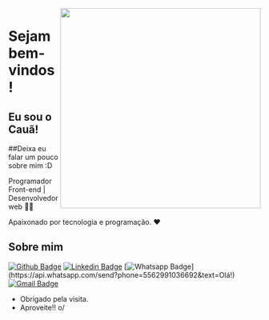 <img align="right" width="400" height="400" src="https://media4.giphy.com/media/v1.Y2lkPTc5MGI3NjExeXkzbXNtbDh4ZnlmeXY2b2p5d2V6eGU4aDQ2aGU5M3FjYnd6amVlZCZlcD12MV9pbnRlcm5hbF9naWZfYnlfaWQmY3Q9Zw/TADJ0HCgG7oxW/giphy.gif">


# Sejam bem-vindos!
## Eu sou o Cauã!
##Deixa eu falar um pouco sobre mim :D

Programador Front-end | Desenvolvedor web 👨‍💻

Apaixonado por tecnologia e programação. ❤



## Sobre mim

[![Github Badge](https://img.shields.io/badge/-Github-000?style=flat-square&logo=Github&logoColor=white&link=https://github.com/Lucasdfg07)](https://github.com/Sr-bo)
[![Linkedin Badge](https://img.shields.io/badge/-LinkedIn-blue?style=flat-square&logo=Linkedin&logoColor=white&link=https://www.linkedin.com/in/cau%C3%A3fernandes/)](https://www.linkedin.com/in/cau%C3%A3fernandes/)
[![Whatsapp Badge](https://img.shields.io/badge/-Whatsapp-4CA143?style=flat-square&labelColor=4CA143&logo=whatsapp&logoColor=white&link=https://api.whatsapp.com/send?phone=5522997285662&text=Hello!)](https://api.whatsapp.com/send?phone=5562991036692&text=Olá!)
[![Gmail Badge](https://img.shields.io/badge/-Gmail-c14438?style=flat-square&logo=Gmail&logoColor=white&link=mailto:cauafs2@gmail.com)](mailto:cauafs2@gmail.com)


- Obrigado pela visita. 
- Aproveite!! o/
